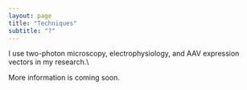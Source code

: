 ```yaml
---
layout: page
title: "Techniques"
subtitle: "?"
---
```


I use two-photon microscopy, electrophysiology, and AAV expression vectors in my research.\

More information is coming soon.
